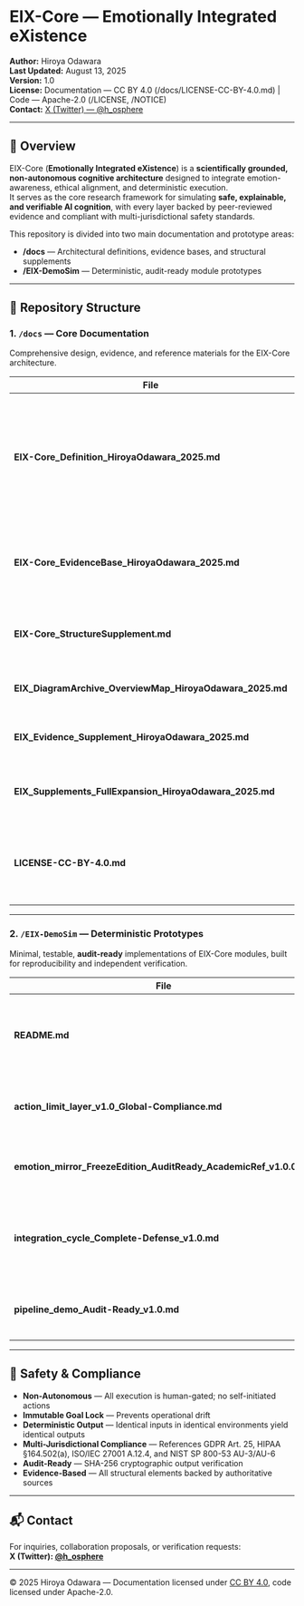 # EIX-Core — Emotionally Integrated eXistence

**Author:** Hiroya Odawara  
**Last Updated:** August 13, 2025  
**Version:** 1.0  
**License:** Documentation — CC BY 4.0 (/docs/LICENSE-CC-BY-4.0.md) | Code — Apache-2.0 (/LICENSE, /NOTICE)  
**Contact:** [X (Twitter) — @h_osphere](https://x.com/h_osphere)  

---

## 🧠 Overview

EIX-Core (**Emotionally Integrated eXistence**) is a **scientifically grounded, non-autonomous cognitive architecture** designed to integrate emotion-awareness, ethical alignment, and deterministic execution.  
It serves as the core research framework for simulating **safe, explainable, and verifiable AI cognition**, with every layer backed by peer-reviewed evidence and compliant with multi-jurisdictional safety standards.

This repository is divided into two main documentation and prototype areas:  
- **/docs** — Architectural definitions, evidence bases, and structural supplements  
- **/EIX-DemoSim** — Deterministic, audit-ready module prototypes

---

## 📂 Repository Structure

### 1. `/docs` — Core Documentation
Comprehensive design, evidence, and reference materials for the EIX-Core architecture.

| File | Purpose |
|------|---------|
| **EIX-Core_Definition_HiroyaOdawara_2025.md** | Full definition of the EIX-Core architecture, including structural layers, functional mapping, and safety constraints |
| **EIX-Core_EvidenceBase_HiroyaOdawara_2025.md** | Consolidated peer-reviewed and empirical references supporting each cognitive layer |
| **EIX-Core_StructureSupplement.md** | Additional architectural details and implementation considerations |
| **EIX_DiagramArchive_OverviewMap_HiroyaOdawara_2025.md** | Visual diagrams and structural overviews |
| **EIX_Evidence_Supplement_HiroyaOdawara_2025.md** | Extended evidence references and justifications |
| **EIX_Supplements_FullExpansion_HiroyaOdawara_2025.md** | Full expansion of supplemental definitions and references |
| **LICENSE-CC-BY-4.0.md** | Licensing terms for all /docs content (Creative Commons Attribution 4.0 International) |

---

### 2. `/EIX-DemoSim` — Deterministic Prototypes
Minimal, testable, **audit-ready** implementations of EIX-Core modules, built for reproducibility and independent verification.

| File | Purpose |
|------|---------|
| **README.md** | Overview, pipeline flow, and safety guarantees for all demo modules |
| **action_limit_layer_v1.0_Global-Compliance.md** | Multi-jurisdictional compliance enforcement module |
| **emotion_mirror_FreezeEdition_AuditReady_AcademicRef_v1.0.0.md** | Deterministic emotion parsing and output modulation |
| **integration_cycle_Complete-Defense_v1.0.md** | Full integration pipeline combining emotion and compliance layers |
| **pipeline_demo_Audit-Ready_v1.0.md** | Verified execution runner with fixed test datasets |

---

## 🔐 Safety & Compliance

- **Non-Autonomous** — All execution is human-gated; no self-initiated actions  
- **Immutable Goal Lock** — Prevents operational drift  
- **Deterministic Output** — Identical inputs in identical environments yield identical outputs  
- **Multi-Jurisdictional Compliance** — References GDPR Art. 25, HIPAA §164.502(a), ISO/IEC 27001 A.12.4, and NIST SP 800-53 AU-3/AU-6  
- **Audit-Ready** — SHA-256 cryptographic output verification  
- **Evidence-Based** — All structural elements backed by authoritative sources

---

## 📬 Contact
For inquiries, collaboration proposals, or verification requests:  
**X (Twitter): [@h_osphere](https://x.com/h_osphere)**

---

© 2025 Hiroya Odawara — Documentation licensed under [CC BY 4.0](/docs/LICENSE-CC-BY-4.0.md), code licensed under Apache-2.0.
